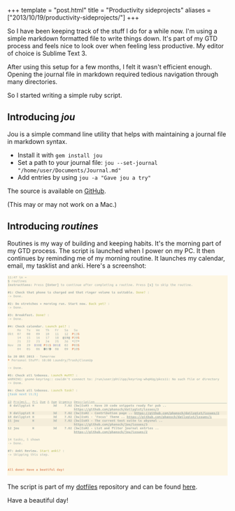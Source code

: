 +++
template = "post.html"
title = "Productivity sideprojects"
aliases = ["2013/10/19/productivity-sideprojects/"]
+++

So I have been keeping track of the stuff I do for a while now. 
I'm using a simple markdown formatted file to write things down. It's part of my GTD process and feels nice to look over when feeling less productive.
My editor of choice is Sublime Text 3.

After using this setup for a few months, I felt it wasn't efficient enough.
Opening the journal file in markdown required tedious navigation through many directories.  

So I started writing a simple ruby script.

## Introducing *jou*
Jou is a simple command line utility that helps with maintaining a journal file in markdown syntax.

* Install it with `gem install jou`
* Set a path to your journal file: `jou --set-journal "/home/user/Documents/Journal.md"`
* Add entries by using `jou -a "Gave jou a try"`

The source is available on [GitHub](https://github.com/phansch/jou).

(This may or may not work on a Mac.)

## Introducing *routines*

Routines is my way of building and keeping habits. It's the morning part of my GTD process.
The script is launched when I power on my PC. It then continues by reminding me of my morning routine.
It launches my calendar, email, my tasklist and anki. Here's a screenshot:

<a href="https://github.com/phansch/dotfiles/raw/main/screenshots/routines.png" class="thumbnail">
  <img src="https://github.com/phansch/dotfiles/raw/main/screenshots/routines.png" alt="screenshot" />
</a>

The script is part of my [dotfiles](https://github.com/phansch/dotfiles/tree/main) repository and can be found [here](https://github.com/phansch/dotfiles/blob/522c6e73566178c8dd73d343f9cda7157665c778/bin/routines).

Have a beautiful day!

